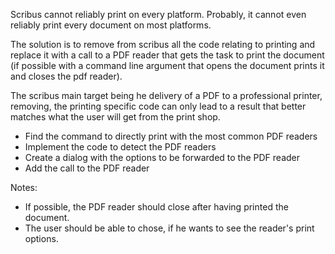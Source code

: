 Scribus cannot reliably print on every platform. Probably, it cannot even reliably print every document on most platforms.

The solution is to remove from scribus all the code relating to printing and replace it with a call to a PDF reader that gets the task to print the document (if possible with a command line argument that opens the document prints it and closes the pdf reader).

The scribus main target being he delivery of a PDF to a professional printer, removing, the printing specific code can only lead to a result that better matches what the user will get from the print shop.

- Find the command to directly print with the most common PDF readers
- Implement the code to detect the PDF readers
- Create a dialog with the options to be forwarded to the PDF reader
- Add the call to the PDF reader

Notes:

- If possible, the PDF reader should close after having printed the document.
- The user should be able to chose, if he wants to see the reader's print options.
